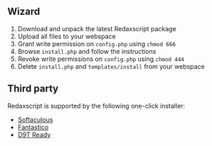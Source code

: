 Wizard
------

1. Download and unpack the latest Redaxscript package
1. Upload all files to your webspace
1. Grant write permission on `config.php` using `chmod 666`
1. Browse `install.php` and follow the instructions
1. Revoke write permissions on `config.php` using `chmod 444`
1. Delete `install.php` and `templates/install` from your webspace


Third party
-----------

Redaxscript is supported by the following one-click installer:

* [Softaculous](https://softaculous.com)
* [Fantastico](https://netenberg.com)
* [D9T Ready](https://d9tready.com)